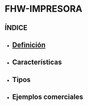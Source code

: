 # FHW-IMPRESORA
## ÍNDICE
* ## [Definición](Definicion_impresora.md) 
* ## Características
* ## Tipos
* ## Ejemplos comerciales
